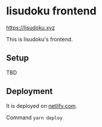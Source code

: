 # lisudoku frontend

https://lisudoku.xyz

This is lisudoku's frontend.

## Setup

TBD

## Deployment

It is deployed on [netlify.com](https://www.netlify.com).

Command `yarn deploy`
